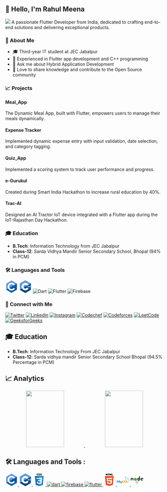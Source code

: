 ## 👋 Hello, I'm Rahul Meena

<p align="left">
  <img src="https://media.giphy.com/media/hvRJCLFzcasrR4ia7z/giphy.gif" width="35px"/>
  A passionate Flutter Developer from India, dedicated to crafting end-to-end solutions and delivering exceptional products. 
</p>

### 💼 About Me

- 🎓 Third-year IT student at JEC Jabalpur
- 🚀 Experienced in Flutter app development and C++ programming
- 💬 Ask me about Hybrid Application Development
- 💞️ Love to share knowledge and contribute to the Open Source community

### 📈 Projects

#### Meal_App
The Dynamic Meal App, built with Flutter, empowers users to manage their meals dynamically.

#### Expense Tracker
Implemented dynamic expense entry with input validation, date selection, and category tagging.

#### Quiz_App
Implemented a scoring system to track user performance and progress.

#### e-Gurukul
Created during Smart India Hackathon to increase rural education by 40%.

#### Trac-AI
Designed an AI Tractor IoT device integrated with a Flutter app during the IoT-Rajasthan Day Hackathon.

### 🎓 Education

- **B.Tech**: Information Technology from JEC Jabalpur
- **Class-12**: Sarda Vidhya Mandir Senior Secondary School, Bhopal (94% in PCM)

### 🛠️ Languages and Tools

<p align="left"> 
  <img src="https://raw.githubusercontent.com/devicons/devicon/master/icons/c/c-original.svg" alt="C" width="40" height="40"/> 
  <img src="https://raw.githubusercontent.com/devicons/devicon/master/icons/cplusplus/cplusplus-original.svg" alt="C++" width="40" height="40"/> 
  <img src="https://www.vectorlogo.zone/logos/dartlang/dartlang-icon.svg" alt="Dart" width="40" height="40"/> 
  <img src="https://www.vectorlogo.zone/logos/flutterio/flutterio-icon.svg" alt="Flutter" width="40" height="40"/> 
  <img src="https://www.vectorlogo.zone/logos/firebase/firebase-icon.svg" alt="Firebase" width="40" height="40"/> 
</p>

### 🤝 Connect with Me

<p align="left"> 
  <a href="https://twitter.com/rmeena73817"><img src="https://raw.githubusercontent.com/rahuldkjain/github-profile-readme-generator/master/src/images/icons/Social/twitter.svg" alt="Twitter" height="30" width="40"/></a>
  <a href="https://www.linkedin.com/in/rahul-meena-2a3a0b277/"><img src="https://cdn.jsdelivr.net/npm/simple-icons@3.0.1/icons/linkedin.svg" alt="LinkedIn" height="30" width="40"/></a>
  <a href="https://instagram.com/rahul_1.21"><img src="https://raw.githubusercontent.com/rahuldkjain/github-profile-readme-generator/master/src/images/icons/Social/instagram.svg" alt="Instagram" height="30" width="40"/></a>
  <a href="https://www.codechef.com/users/it211072"><img src="https://cdn.jsdelivr.net/npm/simple-icons@3.1.0/icons/codechef.svg" alt="Codechef" height="30" width="40"/></a>
  <a href="https://codeforces.com/profile/rahul_1.21"><img src="https://raw.githubusercontent.com/rahuldkjain/github-profile-readme-generator/master/src/images/icons/Social/codeforces.svg" alt="Codeforces" height="30" width="40"/></a>
  <a href="leetcode.com/Rahulm_121/"><img src="https://raw.githubusercontent.com/rahuldkjain/github-profile-readme-generator/master/src/images/icons/Social/leet-code.svg" alt="LeetCode" height="30" width="40"/></a>
  <a href="https://auth.geeksforgeeks.org/user/rahulmeena626441"><img src="https://raw.githubusercontent.com/rahuldkjain/github-profile-readme-generator/master/src/images/icons/Social/geeks-for-geeks.svg" alt="GeeksforGeeks" height="30" width="40"/></a>
</p>


## 🎓 Education

- **B.Tech**: Information Technology From JEC Jabalpur
- **Class-12**: Sarda vidhya mandir Senior Secondary School Bhopal (94.5% Percentage in PCM)


 
## 📈 Analytics

<p align="center">
  <a href="https://github.com/CodeEternity01">
    <img height="180em" width="49%" margin-right="15px" src="https://github-readme-stats-eight-theta.vercel.app/api?username=CodeEternity01&theme=radical&show_icons=true&include_all_commits=false&count_private=true"/>
    <img height="180em" width="49%" src="https://streak-stats.demolab.com?user=CodeEternity01&theme=transparent&date_format=%5BY%20%5DM%20j&theme=radical"/>
  </a>
</p>


         
## 🛠️ Languages and Tools :

<p align="left"> <a href="https://www.cprogramming.com/" target="_blank" rel="noreferrer"> <img src="https://raw.githubusercontent.com/devicons/devicon/master/icons/c/c-original.svg" alt="c" width="40" height="40"/> </a> <a href="https://www.w3schools.com/cpp/" target="_blank" rel="noreferrer"> <img src="https://raw.githubusercontent.com/devicons/devicon/master/icons/cplusplus/cplusplus-original.svg" alt="cplusplus" width="40" height="40"/> </a> <a href="https://www.w3schools.com/css/" target="_blank" rel="noreferrer"> <img src="https://raw.githubusercontent.com/devicons/devicon/master/icons/css3/css3-original-wordmark.svg" alt="css3" width="40" height="40"/> </a> <a href="https://dart.dev" target="_blank" rel="noreferrer"> <img src="https://www.vectorlogo.zone/logos/dartlang/dartlang-icon.svg" alt="dart" width="40" height="40"/> </a> <a href="https://firebase.google.com/" target="_blank" rel="noreferrer"> <img src="https://www.vectorlogo.zone/logos/firebase/firebase-icon.svg" alt="firebase" width="40" height="40"/> </a> <a href="https://flutter.dev" target="_blank" rel="noreferrer"> <img src="https://www.vectorlogo.zone/logos/flutterio/flutterio-icon.svg" alt="flutter" width="40" height="40"/> </a> <a href="https://www.w3.org/html/" target="_blank" rel="noreferrer"> <img src="https://raw.githubusercontent.com/devicons/devicon/master/icons/html5/html5-original-wordmark.svg" alt="html5" width="40" height="40"/> </a> <a href="https://www.mysql.com/" target="_blank" rel="noreferrer"> <img src="https://raw.githubusercontent.com/devicons/devicon/master/icons/mysql/mysql-original-wordmark.svg" alt="mysql" width="40" height="40"/> </a> <a href="https://nodejs.org" target="_blank" rel="noreferrer"> <img src="https://raw.githubusercontent.com/devicons/devicon/master/icons/nodejs/nodejs-original-wordmark.svg" alt="nodejs" width="40" height="40"/> </a> </p>




